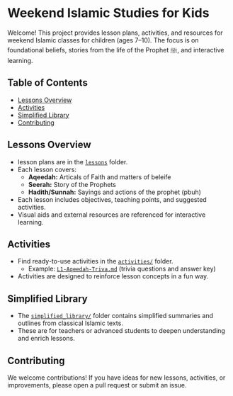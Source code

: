 # Weekend Islamic Studies for Kids

Welcome! This project provides lesson plans, activities, and resources for weekend Islamic classes for children (ages 7–10). The focus is on foundational beliefs, stories from the life of the Prophet ﷺ, and interactive learning.

## Table of Contents
- [Lessons Overview](#lessons-overview)
- [Activities](#activities)
- [Simplified Library](#simplified-library)
- [Contributing](#contributing)

## Lessons Overview
- lesson plans are in the [`lessons`](./lessons/) folder.
- Each lesson covers:
  - **Aqeedah:**  Articals of Faith and matters of beleife
  - **Seerah:**   Story of the Prophets
  - **Hadith/Sunnah:**  Sayings and actions of the prophet (pbuh)
- Each lesson includes objectives, teaching points, and suggested activities.
- Visual aids and external resources are referenced for interactive learning.

## Activities
- Find ready-to-use activities in the [`activities/`](./activities/) folder.
  - Example: [`L1-Aqeedah-Triva.md`](./activities/L1-Aqeedah-Triva.md) (trivia questions and answer key)
- Activities are designed to reinforce lesson concepts in a fun way.


## Simplified Library
- The [`simplified_library/`](./simplified_library/) folder contains simplified summaries and outlines from classical Islamic texts.
- These are for teachers or advanced students to deepen understanding and enrich lessons.

## Contributing
We welcome contributions!
If you have ideas for new lessons, activities, or improvements, please open a pull request or submit an issue.
